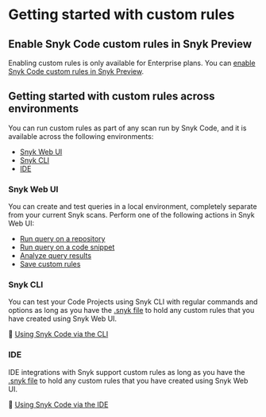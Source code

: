 # Getting started with custom rules

## Enable Snyk Code custom rules in Snyk Preview

Enabling custom rules is only available for Enterprise plans. You can [enable Snyk Code custom rules in Snyk Preview](../../../snyk-admin/manage-settings/snyk-preview.md#enable-or-disable-a-feature).

## Getting started with custom rules across environments

You can run custom rules as part of any scan run by Snyk Code, and it is available across the following environments:

* [Snyk Web UI](../../../getting-started/getting-started-with-the-snyk-web-ui.md)
* [Snyk CLI](../cli-for-snyk-code/)
* [IDE](../using-snyk-code-via-ide.md)

### Snyk Web UI

You can create and test queries in a local environment, completely separate from your current Snyk scans. Perform one of the following actions in Snyk Web UI:

* [Run query on a repository](run-query.md#run-query-on-a-repository)
* [Run query on a code snippet](run-query.md#run-query-on-a-code-snippet)
* [Analyze query results](run-query.md#analyze-query-results)
* [Save custom rules](create-custom-rules.md)

### Snyk CLI

You can test your Code Projects using Snyk CLI with regular commands and options as long as you have the [.snyk file](../../../snyk-cli/test-for-vulnerabilities/the-.snyk-file.md) to hold any custom rules that you have created using Snyk Web UI.

:link: [Using Snyk Code via the CLI](../cli-for-snyk-code/)

### IDE

IDE integrations with Snyk support custom rules as long as you have the [.snyk file](../../../snyk-cli/test-for-vulnerabilities/the-.snyk-file.md) to hold any custom rules that you have created using Snyk Web UI.&#x20;

:link: [Using Snyk Code via the IDE](../using-snyk-code-via-ide.md)
